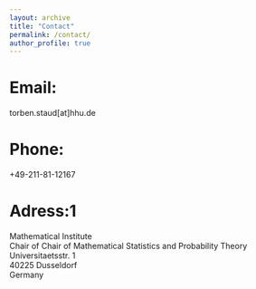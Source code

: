 ```yaml
---
layout: archive
title: "Contact"
permalink: /contact/
author_profile: true
---
```


Email:
===
torben.staud[at]hhu.de

Phone:
===
+49-211-81-12167

Adress:1
===
Mathematical Institute\
Chair of Chair of Mathematical Statistics and Probability Theory\
Universitaetsstr. 1\
40225 Dusseldorf\
Germany
